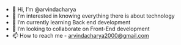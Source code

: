 - 👋 Hi, I’m @arvindacharya
- 👀 I’m interested in knowing everything there is about technology
- 🌱 I’m currently learning Back end development
- 💞️ I’m looking to collaborate on Front-End development
- 📫 How to reach me - arvindacharya2000@gmail.com

<!---
arvindacharya/arvindacharya is a ✨ special ✨ repository because its `README.md` (this file) appears on your GitHub profile.
You can click the Preview link to take a look at your changes.
--->
